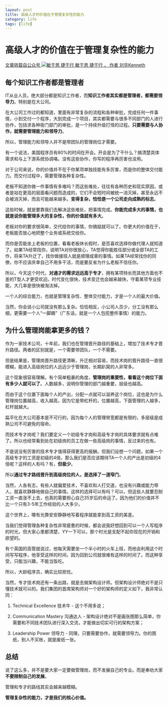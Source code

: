 ```yaml
---
layout: post
title: 高级人才的价值在于管理复杂性的能力
category: life
tags: [life]
---
```

 
 

# 高级人才的价值在于管理复杂性的能力

[文章转载自公众号 ![敏于思 捷于行](http://wx.qlogo.cn/mmhead/Q3auHgzwzM7YE6Qmfgtq5cwpRH9cNlcJm22su7IC9jCibpibpmRQJOhw/0)  敏于思 捷于行 ，  作者 刘华Kenneth](##) 



## 每个知识工作者都是管理者

IT从业人员，绝大部分都是知识工作者，而**知识工作者其实都是管理者，都需要领导力**。特别是在大公司。

在大公司工作过的都知道，里面有非常复杂的流程和各种审批，完成任何一件事情，小到交付一个程序，大到完成一个项目，其实都需要与很多不同部门的人进行协作，包括求各种衙门部门的审批，是一个持续升级打怪的过程。**只要需要与人协作，就需要管理能力和领导力**。

所以，管理能力和领导人并不是带团队的管理岗位才需要。

有一个说法，美国程序员有80%的时间在开会。开会是为了干什么？搞清楚具体需求和与上下游系统协调咯。没有这些协作，你写的程序再厉害也没用。

对于公司来说，你的价值并不在于你某项单独技能有多厉害，而是你的整体交付能力。而交付过程中，需要管理各种复杂性。

老板不知道你做一件事情有多难吗？而这些难处，往往有各种历史和现实原因，或者是站在更高的层面看问题而造成的，它们不会短时间被统一消灭掉，甚至永远不会被消灭掉，而且可能越来越多。**变得复杂，恰恰是一个公司走向成熟的标志**。

这些时候，就是要靠我们去解决这些难处，把事情完成。**你能完成多大的事情，也就是说你能管理多大的复杂性，你的价值就有多大**。

老板对你的要求很简单，交代给你的事情，你搞掂就可以了。你更大的价值在于，老板能否放心地把整个业务或系统交给你。

而你是否能坐上老板的位置，看看老板休长假时，是否喜欢选择你做代理人就知道了。如果TA经常找你，说明TA对你很放心，TA觉得你能胜任部分或全部TA的工作，将来TA升迁了，找你做接班人就是顺理成章的事情。如果TA经常找你的同僚，你不应该庆幸自己不用多干活，而是要反省为什么老板不信任你。

所以，今天这个时代，**对通才的需求远远高于专才**，拥有某项特长而其他方面也不差的T型人才更受欢迎。时代变化很快，技术变迁也会越来越快，守着某项专业技能，大几率是很快被淘汰掉。

一个人的综合能力，也就是管理复杂性、整体交付能力，才是一个人的最大价值。

当然，你会说小公司就没有那么复杂。恰恰相反，小公司人员少，分工没有那么细，更需要一个人“一脚踢”（广东话，就是一个人包揽整件事情）的能力。

## 为什么管理岗能拿更多的钱？

作为一家技术公司，十年前，我们也在管理晋升路径的基础上，增加了技术专才晋升路径。两者的区别就是，一个需要带团队，一个不需要。

但是结果是，管理岗晋升路径更清晰，升迁相对容易，而技术岗的晋升路径一直很模糊，能进入高级岗位的人远远少于管理岗，长期趴窝的人非常多。

这个现象很容易理解。有个简单粗暴的角度，**管理岗的重要性，看看这个岗位下面有多少人就可以了**。人数越多，说明你管理的部门越重要，层级也越高。

而由于这个位置下面每个人的产出，分配一点就可以滋养这个岗位，这也是为什么管理岗位置越高，收入越高，因为它是带杠杆的，位置越高，下面管理的人越多，杠杆就越大。

扁平化在大公司基本是不可行的，因为每个人的管理带宽都是有限的，多层级是成熟公司不可避免的宿命。

而技术专才岗呢？我们要定义一个初级专才岗和高级专才岗的具体要求就有点难了。所以也经常看到处在初级岗的员工在做一些高级岗的事情，反过来的也有。

不是说没有厉害的技术专才值得获得更高的报酬。但我们设想一个问题，如果一个高级专才的工资是初级的4倍，那么我们是否应该期待TA一个人的产出是初级的4倍呢？这样的人有吗？有，**但极少**。

所以**通过专才路线晋升到高级岗位的人，是选择了一道窄门**。

当然，人各有志，有些人就偏爱技术，不喜欢和人打交道，也没有兴趣或能力带人，就喜欢静静地做自己的事情。这样的选择可以有吗？可以，但这些人就要忍耐工资一直涨不上去，也真的需要担心自己35岁后的命运了。因为他们的价值并不比一个只有3-5年工作经验的人大多少。

这个世界上，哪有光靠安安静静地写着程序就能拿到高工资的美差。

当我们觉得管理各种复杂性非常疲惫的时候，都会说我好想回到可以一个人写程序的时光，但大家心里都清楚，YY一下可以，那个时光是支配不起你现在的开销和欲望的。

有个英国的高管就说过，他每天需要坐一个半小时的火车上班，而他会利用这个时间写写程序，他享受这样的时间，因为回到公司就很难有这样的时间了。而这种享受，只能当兴趣，不能当饭吃。

所以，大龄程序员，确实比较担忧。

当然，专才技术岗还有一条出路，就是去做架构设计师。但架构设计师绝对不是只懂技术就可以的。我们集团的首席架构师对一个好的架构师的定义如下，我非常认同：

1.  Technical Excellence 技术牛 - 这个不用多说；

2.  Communication Mastery 沟通达人 - 架构设计绝对不是画张图那么简单，你需要和不同技术团队进行深入交流，才能做出切实可行的架构方案；

3.  Leadership Power 领导力 - 同理，只要需要协作，就需要领导力。你的图纸，别人不买账，就是废纸一张。

## 总结

说了这么多，并不是要大家一定要做管理岗，而不发展自己的专业。而是奉劝大家**不要限制自己的发展**。

管理和专才的路线其实会越来越模糊。

**管理复杂性的能力，才是我们的核心价值。**

